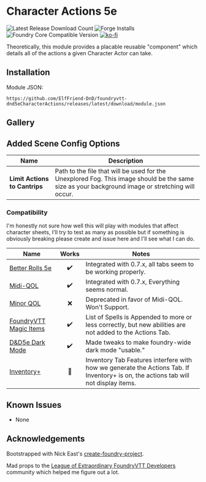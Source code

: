 # Character Actions 5e

![Latest Release Download Count](https://img.shields.io/badge/dynamic/json?label=Downloads@latest&query=assets%5B1%5D.download_count&url=https%3A%2F%2Fapi.github.com%2Frepos%2FElfFriend-DnD%2Ffoundryvtt-dnd5eCharacterActions%2Freleases%2Flatest)
![Forge Installs](https://img.shields.io/badge/dynamic/json?label=Forge%20Installs&query=package.installs&suffix=%25&url=https%3A%2F%2Fforge-vtt.com%2Fapi%2Fbazaar%2Fpackage%2Fcharacter-actions-list-5e&colorB=4aa94a)
![Foundry Core Compatible Version](https://img.shields.io/badge/dynamic/json.svg?url=https%3A%2F%2Fraw.githubusercontent.com%2FElfFriend-DnD%2Ffoundryvtt-dnd5eCharacterActions%2Fmain%2Fsrc%2Fmodule.json&label=Foundry%20Version&query=$.compatibleCoreVersion&colorB=orange)
[![ko-fi](https://img.shields.io/badge/-buy%20me%20a%20coke-%23FF5E5B)](https://ko-fi.com/elffriend)


Theoretically, this module provides a placable reusable "component" which details all of the actions a given Character Actor can take.

## Installation

Module JSON:

```
https://github.com/ElfFriend-DnD/foundryvtt-dnd5eCharacterActions/releases/latest/download/module.json
```

## Gallery


## Added Scene Config Options

| **Name**                      | Description                                                                                                                                      |
| ----------------------------- | ------------------------------------------------------------------------------------------------------------------------------------------------ |
| **Limit Actions to Cantrips** | Path to the file that will be used for the Unexplored Fog. This image should be the same size as your background image or stretching will occur. |


### Compatibility

I'm honestly not sure how well this will play with modules that affect character sheets, I'll try to test as many as possible but if something is obviously breaking please create and issue here and I'll see what I can do.

| **Name**                                                                    |       Works        | Notes                                                                                                                               |
| --------------------------------------------------------------------------- | :----------------: | ----------------------------------------------------------------------------------------------------------------------------------- |
| [Better Rolls 5e](https://github.com/RedReign/FoundryVTT-BetterRolls5e)     | :heavy_check_mark: | Integrated with 0.7.x, all tabs seem to be working properly.                                                                        |
| [Midi-QOL](https://gitlab.com/tposney/midi-qol)                             | :heavy_check_mark: | Integrated with 0.7.x, Everything seems normal.                                                                                     |
| [Minor QOL](https://gitlab.com/tposney/minor-qol)                           |        :x:         | Deprecated in favor of Midi-QOL. Won't Support.                                                                                     |
| [FoundryVTT Magic Items](https://gitlab.com/riccisi/foundryvtt-magic-items) | :heavy_check_mark: | List of Spells is Appended to more or less correctly, but new abilities are not added to the Actions Tab.                           |
| [D&D5e Dark Mode](https://github.com/Stryxin/dnd5edark-foundryvtt)          | :heavy_check_mark: | Made tweaks to make foundry-wide dark mode "usable."                                                                                |
| [Inventory+](https://github.com/syl3r86/inventory-plus)                     |      :shrug:       | Inventory Tab Features interfere with how we generate the Actions Tab. If Inventory+ is on, the actions tab will not display items. |

## Known Issues

- None

## Acknowledgements

Bootstrapped with Nick East's [create-foundry-project](https://gitlab.com/foundry-projects/foundry-pc/create-foundry-project).

Mad props to the [League of Extraordinary FoundryVTT Developers](https://forums.forge-vtt.com/c/package-development/11) community which helped me figure out a lot.
